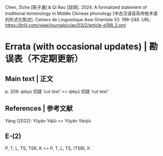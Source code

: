 Chen, Ziche [陈子澈] & Qi Rao [饶琪]. 2024. A formalized statement of traditional terminology in Middle Chinese phonology [中古汉语音系传统术语的形式化陈述]. Cahiers de Linguistique Asie Orientale 53. 198–248. URL: https://brill.com/view/journals/clao/53/2/article-p198_3.xml






# Errata (with occasional updates) | 勘误表（不定期更新）

## Main text | 正文

 p. 206: qièyù 切語 ‘cut text’ >> qièyǔ 切語 ‘cut text’

## References | 参考文献

 Yáng (2022): Yǔyán Yájiū >> Yǔyán Yánjiū

## E-(2)

 P, T, L, TS, TSR, K >> P, T, L, TS, (TSR), K
